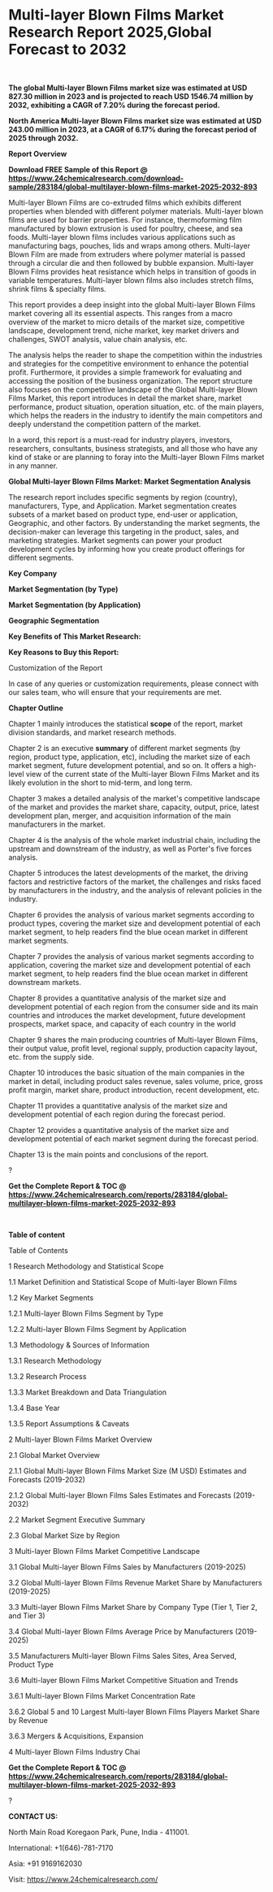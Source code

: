 <h1>Multi-layer Blown Films Market Research Report 2025,Global Forecast to 2032</h1><br/><p><strong>The global Multi-layer Blown Films market size was estimated at USD 827.30 million in 2023 and is projected to reach USD 1546.74 million by 2032, exhibiting a <strong>CAGR</strong> of 7.20% during the forecast period.</strong></p>
 
 
 
 <p><strong>North America Multi-layer Blown Films market size was estimated at USD 243.00 million in 2023, at a <strong>CAGR</strong> of 6.17% during the forecast period of 2025 through 2032.</strong></p>
 
 
 
 <p><strong>Report Overview</strong></p>
 
 
 
 <div><b>Download FREE Sample of this Report @ <a href="https://www.24chemicalresearch.com/download-sample/283184/global-multilayer-blown-films-market-2025-2032-893">https://www.24chemicalresearch.com/download-sample/283184/global-multilayer-blown-films-market-2025-2032-893</a></b></div>
 
 
 
 <p>Multi-layer Blown Films are co-extruded films which exhibits different properties when blended with different polymer materials. Multi-layer blown films are used for barrier properties. For instance, thermoforming film manufactured by blown extrusion is used for poultry, cheese, and sea foods. Multi-layer blown films includes various applications such as manufacturing bags, pouches, lids and wraps among others. Multi-layer Blown Film are made from extruders where polymer material is passed through a circular die and then followed by bubble expansion. Multi-layer Blown Films provides heat resistance which helps in transition of goods in variable temperatures. Multi-layer blown films also includes stretch films, shrink films & specialty films.</p>
 
 
 
 <p>This report provides a deep insight into the global Multi-layer Blown Films market covering all its essential aspects. This ranges from a macro overview of the market to micro details of the market size, competitive landscape, development trend, niche market, key market drivers and challenges, SWOT analysis, value chain analysis, etc.</p>
 
 
 
 <p>The analysis helps the reader to shape the competition within the industries and strategies for the competitive environment to enhance the potential profit. Furthermore, it provides a simple framework for evaluating and accessing the position of the business organization. The report structure also focuses on the competitive landscape of the Global Multi-layer Blown Films Market, this report introduces in detail the market share, market performance, product situation, operation situation, etc. of the main players, which helps the readers in the industry to identify the main competitors and deeply understand the competition pattern of the market.</p>
 
 
 
 <p>In a word, this report is a must-read for industry players, investors, researchers, consultants, business strategists, and all those who have any kind of stake or are planning to foray into the Multi-layer Blown Films market in any manner.</p>
 
 
 
 <p><strong>Global Multi-layer Blown Films Market: Market Segmentation Analysis</strong></p>
 
 
 
 <p>The research report includes specific segments by region (country), manufacturers, Type, and Application. Market segmentation creates subsets of a market based on product type, end-user or application, Geographic, and other factors. By understanding the market segments, the decision-maker can leverage this targeting in the product, sales, and marketing strategies. Market segments can power your product development cycles by informing how you create product offerings for different segments.</p>
 
 
 
 <p><strong>Key Company</strong></p>
 
 
 
 <p><strong>Market Segmentation (by Type)</strong></p>
 
 
 
 <p><strong>Market Segmentation (<strong>by Application</strong>)</strong></p>
 
 
 
 <p><strong>Geographic Segmentation</strong></p>
 
 
 
 <p><strong>Key Benefits of This Market Research:</strong></p>
 
 
 
 <p><strong>Key <strong>Reasons to Buy</strong> this Report:</strong></p>
 
 
 
 <p>Customization of the Report</p>
 
 
 
 <p>In case of any queries or customization requirements, please connect with our sales team, who will ensure that your requirements are met.</p>
 
 
 
 <p><strong>Chapter Outline</strong></p>
 
 
 
 <p>Chapter 1 mainly introduces the statistical <strong>scope</strong> of the report, market division standards, and market research methods.</p>
 
 
 
 <p>Chapter 2 is an executive <strong>summary</strong> of different market segments (by region, product type, application, etc), including the market size of each market segment, future development potential, and so on. It offers a high-level view of the current state of the Multi-layer Blown Films Market and its likely evolution in the short to mid-term, and long term.</p>
 
 
 
 <p>Chapter 3 makes a detailed analysis of the market&#39;s competitive landscape of the market and provides the market share, capacity, output, price, latest development plan, merger, and acquisition information of the main manufacturers in the market.</p>
 
 
 
 <p>Chapter 4 is the analysis of the whole market industrial chain, including the upstream and downstream of the industry, as well as Porter&#39;s five forces analysis.</p>
 
 
 
 <p>Chapter 5 introduces the latest developments of the market, the driving factors and restrictive factors of the market, the challenges and risks faced by manufacturers in the industry, and the analysis of relevant policies in the industry.</p>
 
 
 
 <p>Chapter 6 provides the analysis of various market segments according to product types, covering the market size and development potential of each market segment, to help readers find the blue ocean market in different market segments.</p>
 
 
 
 <p>Chapter 7 provides the analysis of various market segments according to application, covering the market size and development potential of each market segment, to help readers find the blue ocean market in different downstream markets.</p>
 
 
 
 <p>Chapter 8 provides a quantitative analysis of the market size and development potential of each region from the consumer side and its main countries and introduces the market development, future development prospects, market space, and capacity of each country in the world</p>
 
 
 
 <p>Chapter 9 shares the main producing countries of Multi-layer Blown Films, their output value, profit level, regional supply, production capacity layout, etc. from the supply side.</p>
 
 
 
 <p>Chapter 10 introduces the basic situation of the main companies in the market in detail, including product sales revenue, sales volume, price, gross profit margin, market share, product introduction, recent development, etc.</p>
 
 
 
 <p>Chapter 11 provides a quantitative analysis of the market size and development potential of each region during the forecast period.</p>
 
 
 
 <p>Chapter 12 provides a quantitative analysis of the market size and development potential of each market segment during the forecast period.</p>
 
 
 
 <p>Chapter 13 is the main points and conclusions of the report.</p>
 
 
 
 <p>? </p>
 
 
 
 <div><b>Get the Complete Report & TOC @ <a href="https://www.24chemicalresearch.com/reports/283184/global-multilayer-blown-films-market-2025-2032-893">https://www.24chemicalresearch.com/reports/283184/global-multilayer-blown-films-market-2025-2032-893</a></b></div>
 
 
 
 <p><br />
 
 <b>Table of content</b></p>
 
 
 
 <p>Table of Contents<br />
 
 1 Research Methodology and Statistical Scope<br />
 
 1.1 Market Definition and Statistical Scope of Multi-layer Blown Films<br />
 
 1.2 Key Market Segments<br />
 
 1.2.1 Multi-layer Blown Films Segment by Type<br />
 
 1.2.2 Multi-layer Blown Films Segment by Application<br />
 
 1.3 Methodology & Sources of Information<br />
 
 1.3.1 Research Methodology<br />
 
 1.3.2 Research Process<br />
 
 1.3.3 Market Breakdown and Data Triangulation<br />
 
 1.3.4 Base Year<br />
 
 1.3.5 Report Assumptions & Caveats<br />
 
 2 Multi-layer Blown Films Market Overview<br />
 
 2.1 Global Market Overview<br />
 
 2.1.1 Global Multi-layer Blown Films Market Size (M USD) Estimates and Forecasts (2019-2032)<br />
 
 2.1.2 Global Multi-layer Blown Films Sales Estimates and Forecasts (2019-2032)<br />
 
 2.2 Market Segment Executive Summary<br />
 
 2.3 Global Market Size by Region<br />
 
 3 Multi-layer Blown Films Market Competitive Landscape<br />
 
 3.1 Global Multi-layer Blown Films Sales by Manufacturers (2019-2025)<br />
 
 3.2 Global Multi-layer Blown Films Revenue Market Share by Manufacturers (2019-2025)<br />
 
 3.3 Multi-layer Blown Films Market Share by Company Type (Tier 1, Tier 2, and Tier 3)<br />
 
 3.4 Global Multi-layer Blown Films Average Price by Manufacturers (2019-2025)<br />
 
 3.5 Manufacturers Multi-layer Blown Films Sales Sites, Area Served, Product Type<br />
 
 3.6 Multi-layer Blown Films Market Competitive Situation and Trends<br />
 
 3.6.1 Multi-layer Blown Films Market Concentration Rate<br />
 
 3.6.2 Global 5 and 10 Largest Multi-layer Blown Films Players Market Share by Revenue<br />
 
 3.6.3 Mergers & Acquisitions, Expansion<br />
 
 4 Multi-layer Blown Films Industry Chai</p>
 
 
 
 <div><b>Get the Complete Report & TOC @ <a href="https://www.24chemicalresearch.com/reports/283184/global-multilayer-blown-films-market-2025-2032-893">https://www.24chemicalresearch.com/reports/283184/global-multilayer-blown-films-market-2025-2032-893</a></b></div>
 
 
 
 <p>? </p>
 
 
 
 <p><b>CONTACT US:</b><br />
 
 North Main Road Koregaon Park, Pune, India - 411001.<br />
 
 International: +1(646)-781-7170<br />
 
 Asia: +91 9169162030<br />
 
 Visit: <a href="https://www.24chemicalresearch.com/">https://www.24chemicalresearch.com/</a></p>